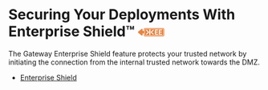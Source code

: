 # Securing Your Deployments With Enterprise Shield&trade; ![Enterprise Edition](../enterprise-feature.png)

The Gateway Enterprise Shield feature protects your trusted network by initiating the connection from the internal trusted network towards the DMZ.

* [Enterprise Shield](AMQP/rabbitmq)

